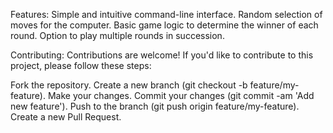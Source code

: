 Features:
Simple and intuitive command-line interface.
Random selection of moves for the computer.
Basic game logic to determine the winner of each round.
Option to play multiple rounds in succession.

Contributing:
Contributions are welcome! If you'd like to contribute to this project, please follow these steps:

Fork the repository.
Create a new branch (git checkout -b feature/my-feature).
Make your changes.
Commit your changes (git commit -am 'Add new feature').
Push to the branch (git push origin feature/my-feature).
Create a new Pull Request.
